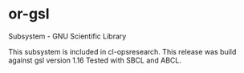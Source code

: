 # or-gsl
Subsystem - GNU Scientific Library

This subsystem is included in cl-opsresearch.
This release was build against gsl version 1.16
Tested with SBCL and ABCL.

